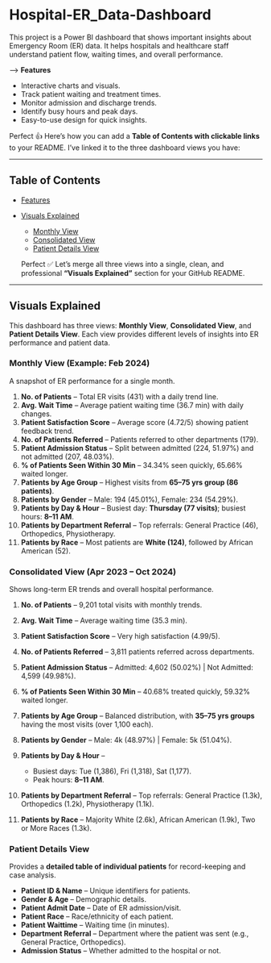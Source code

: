 # Hospital-ER_Data-Dashboard
This project is a Power BI dashboard that shows important insights about Emergency Room (ER) data. It helps hospitals and healthcare staff understand patient flow, waiting times, and overall performance.

--> **Features**
- Interactive charts and visuals.
- Track patient waiting and treatment times.
- Monitor admission and discharge trends.
- Identify busy hours and peak days.
- Easy-to-use design for quick insights.

Perfect 👍 Here’s how you can add a **Table of Contents with clickable links** to your README. I’ve linked it to the three dashboard views you have:

---

## Table of Contents

* [Features](#-features)
* [Visuals Explained](#-visuals-explained)

  * [Monthly View](#-monthly-view-example-feb-2024)
  * [Consolidated View](#-consolidated-view-apr-2023--oct-2024)
  * [Patient Details View](#-patient-details-view)
 
  Perfect ✅ Let’s merge all three views into a single, clean, and professional **“Visuals Explained”** section for your GitHub README.

---

## Visuals Explained

This dashboard has three views: **Monthly View**, **Consolidated View**, and **Patient Details View**. Each view provides different levels of insights into ER performance and patient data.

### Monthly View (Example: Feb 2024)

A snapshot of ER performance for a single month.

1. **No. of Patients** – Total ER visits (431) with a daily trend line.
2. **Avg. Wait Time** – Average patient waiting time (36.7 min) with daily changes.
3. **Patient Satisfaction Score** – Average score (4.72/5) showing patient feedback trend.
4. **No. of Patients Referred** – Patients referred to other departments (179).
5. **Patient Admission Status** – Split between admitted (224, 51.97%) and not admitted (207, 48.03%).
6. **% of Patients Seen Within 30 Min** – 34.34% seen quickly, 65.66% waited longer.
7. **Patients by Age Group** – Highest visits from **65–75 yrs group (86 patients)**.
8. **Patients by Gender** – Male: 194 (45.01%), Female: 234 (54.29%).
9. **Patients by Day & Hour** – Busiest day: **Thursday (77 visits)**; busiest hours: **8–11 AM**.
10. **Patients by Department Referral** – Top referrals: General Practice (46), Orthopedics, Physiotherapy.
11. **Patients by Race** – Most patients are **White (124)**, followed by African American (52).

### Consolidated View (Apr 2023 – Oct 2024)

Shows long-term ER trends and overall hospital performance.

1. **No. of Patients** – 9,201 total visits with monthly trends.
2. **Avg. Wait Time** – Average waiting time (35.3 min).
3. **Patient Satisfaction Score** – Very high satisfaction (4.99/5).
4. **No. of Patients Referred** – 3,811 patients referred across departments.
5. **Patient Admission Status** – Admitted: 4,602 (50.02%) | Not Admitted: 4,599 (49.98%).
6. **% of Patients Seen Within 30 Min** – 40.68% treated quickly, 59.32% waited longer.
7. **Patients by Age Group** – Balanced distribution, with **35–75 yrs groups** having the most visits (over 1,100 each).
8. **Patients by Gender** – Male: 4k (48.97%) | Female: 5k (51.04%).
9. **Patients by Day & Hour** –

   * Busiest days: Tue (1,386), Fri (1,318), Sat (1,177).
   * Peak hours: **8–11 AM**.
10. **Patients by Department Referral** – Top referrals: General Practice (1.3k), Orthopedics (1.2k), Physiotherapy (1.1k).
11. **Patients by Race** – Majority White (2.6k), African American (1.9k), Two or More Races (1.3k).

### Patient Details View

Provides a **detailed table of individual patients** for record-keeping and case analysis.

* **Patient ID & Name** – Unique identifiers for patients.
* **Gender & Age** – Demographic details.
* **Patient Admit Date** – Date of ER admission/visit.
* **Patient Race** – Race/ethnicity of each patient.
* **Patient Waittime** – Waiting time (in minutes).
* **Department Referral** – Department where the patient was sent (e.g., General Practice, Orthopedics).
* **Admission Status** – Whether admitted to the hospital or not.
